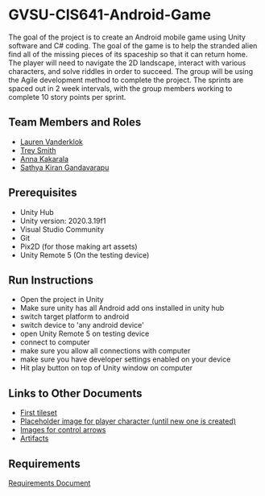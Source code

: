 # GVSU-CIS641-Android-Game

 The goal of the project is to create an Android mobile game using Unity software and C# coding.
  The goal of the game is to help the stranded alien find all of the missing pieces of its spaceship
  so that it can return home. The player will need to navigate the 2D landscape, interact with various characters,
  and solve riddles in order to succeed. The group will be using the Agile development method to complete the project. 
  The sprints are spaced out in 2 week intervals, with the group members working to complete 10 story points per sprint. 

## Team Members and Roles

* [Lauren Vanderklok](https://github.com/Lauren-Vanderklok/CIS641-HW2-Vanderklok)
* [Trey Smith](https://github.com/Treybuchet116/it-CIS641-HW2-Smith.git)
* [Anna Kakarala](https://github.com/akakarala/641CIS-hw2-Kakarala)
* [Sathya Kiran Gandavarapu](https://github.com/sathya-rgv/CIS641-HW2-Gandavarapu)

## Prerequisites
* Unity Hub
* Unity version: 2020.3.19f1
* Visual Studio Community
* Git
* Pix2D (for those making art assets)
* Unity Remote 5 (On the testing device)

## Run Instructions
* Open the project in Unity
* Make sure unity has all Android add ons installed in unity hub
* switch target platform to android
* switch device to 'any android device' 
* open Unity Remote 5 on testing device
* connect to computer
* make sure you allow all connections with computer
* make sure you have developer settings enabled on your device
* Hit play button on top of Unity window on computer

## Links to Other Documents 
* [First tileset](https://github.com/Lauren-Vanderklok/GVSU-CIS641-Android-Game/blob/artFiles/tileset_basicOutside.png)
* [Placeholder image for player character (until new one is created)](https://github.com/Lauren-Vanderklok/GVSU-CIS641-Android-Game/blob/artFiles/player.png)
* [Images for control arrows](https://github.com/Lauren-Vanderklok/GVSU-CIS641-Android-Game/tree/artFiles/controlArrows)
* [Artifacts](https://github.com/Lauren-Vanderklok/GVSU-CIS641-Android-Game/tree/master/artifacts)

## Requirements 

[Requirements Document](https://github.com/Lauren-Vanderklok/GVSU-CIS641-Android-Game/blob/master/docs/software_requirements_specification.md)
  
